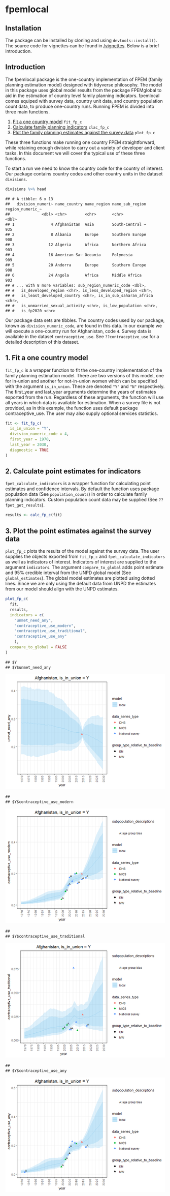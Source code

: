 fpemlocal
================

<!-- badges: start -->

<!-- add new release the one below is old -->

<!--  [![DOI](https://zenodo.org/badge/DOI/10.5281/zenodo.3899454.svg)](https://doi.org/10.5281/zenodo.3899454) -->

<!-- badges: end -->

## Installation

The package can be installed by cloning and using `devtools::install()`.
The source code for vignettes can be found in
[/vignettes](https://github.com/FPcounts/fpemlocal/tree/master/vignettes).
Below is a brief introduction.

## Introduction

The fpemlocal package is the one-country implementation of FPEM (family
planning estimation model) designed with tidyverse philosophy. The model
in this package uses global model results from the package FPEMglobal to
aid in the estimation of country level family planning indicators.
fpemlocal comes equiped with survey data, country unit data, and country
population count data, to produce one-country runs. Running FPEM is
divided into three main functions.

1.  [Fit a one country model](#fit) `fit_fp_c`
2.  [Calculate family planning indicators](#results) `clac_fp_c`
3.  [Plot the family planning estimates against the survey data](#plot)
    `plot_fp_c`

These three functions make running one country FPEM straightforward,
while retaining enough division to carry out a variety of developer and
client tasks. In this document we will cover the typical use of these
three functions.

To start a run we need to know the country code for the country of
interest. Our package contains country codes and other country units in
the dataset `divisions`.

``` r
divisions %>% head
```

    ## # A tibble: 6 x 13
    ##   division_numeri~ name_country name_region name_sub_region region_numeric_~
    ##              <dbl> <chr>        <chr>       <chr>                      <dbl>
    ## 1                4 Afghanistan  Asia        South-Central ~              935
    ## 2                8 Albania      Europe      Southern Europe              908
    ## 3               12 Algeria      Africa      Northern Africa              903
    ## 4               16 American Sa~ Oceania     Polynesia                    909
    ## 5               20 Andorra      Europe      Southern Europe              908
    ## 6               24 Angola       Africa      Middle Africa                903
    ## # ... with 8 more variables: sub_region_numeric_code <dbl>,
    ## #   is_developed_region <chr>, is_less_developed_region <chr>,
    ## #   is_least_developed_country <chr>, is_in_sub_saharan_africa <chr>,
    ## #   is_unmarried_sexual_activity <chr>, is_low_population <chr>,
    ## #   is_fp2020 <chr>

Our package data sets are tibbles. The country codes used by our
package, known as `division_numeric_code`, are found in this data. In
our example we will execute a one-country run for Afghanistan, code `4`.
Survey data is available in the dataset `contraceptive_use`. See
`??contraceptive_use` for a detailed description of this dataset.

## <a name="fit"></a>

## 1\. Fit a one country model

`fit_fp_c` is a wrapper function to fit the one-country implementation
of the family planning estimation model. There are two versions of this
model, one for in-union and another for not-in-union women which can be
specified with the argument `is_in_union`. These are denoted `"Y"` and
`"N"` respectively. The first\_year and last\_year arguments determine
the years of estimates exported from the run. Regardless of these
arguments, the function will use all years in which data is available
for estimation. When a survey file is not provided, as in this example,
the function uses default package contraceptive\_use. The user may also
supply optional services statistics.

``` r
fit <- fit_fp_c(
  is_in_union = "Y",
  division_numeric_code = 4,
  first_year = 1970,
  last_year = 2030,
  diagnostic = TRUE
)
```

## <a name="results"></a>

## 2\. Calculate point estimates for indicators

`fpet_calculate_indicators` is a wrapper function for calculating point
estimates and confidence intervals. By default the function uses package
population data (See `population_counts`) in order to calculate family
planning indicators. Custom population count data may be supplied (See
`??fpet_get_results`).

``` r
results <- calc_fp_c(fit)
```

## <a name="plot"></a>

## 3\. Plot the point estimates against the survey data

`plot_fp_c` plots the results of the model against the survey data. The
user supplies the objects exported from `fit_fp_c` and
`fpet_calculate_indicators` as well as indicators of interest.
Indicators of interest are supplied to the argument `indicators`. The
argument `compare_to_global` adds point estimate and 95% credible
interval from the UNPD global model (See `global_estimates`). The global
model estimates are plotted using dotted lines. Since we are only using
the default data from UNPD the estimates from our model should align
with the UNPD estimates.

``` r
plot_fp_c(
  fit,
  results,
  indicators = c(
    "unmet_need_any",
    "contraceptive_use_modern",
    "contraceptive_use_traditional",
    "contraceptive_use_any"
    ),
  compare_to_global = FALSE
)
```

    ## $Y
    ## $Y$unmet_need_any

![](README_files/figure-gfm/unnamed-chunk-5-1.png)<!-- -->

    ## 
    ## $Y$contraceptive_use_modern

![](README_files/figure-gfm/unnamed-chunk-5-2.png)<!-- -->

    ## 
    ## $Y$contraceptive_use_traditional

![](README_files/figure-gfm/unnamed-chunk-5-3.png)<!-- -->

    ## 
    ## $Y$contraceptive_use_any

![](README_files/figure-gfm/unnamed-chunk-5-4.png)<!-- -->
